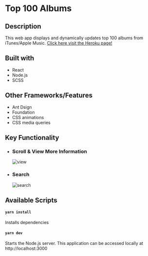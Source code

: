 # Top 100 Albums

## Description
This web app displays and dynamically updates top 100 albums from iTunes/Apple Music. 
[Click here visit the Heroku page!](https://itunes-top100-sp.herokuapp.com/)

## Built with
- React
- Node.js
- SCSS

## Other Frameworks/Features
- Ant Dsign
- Foundation
- CSS animations
- CSS media queries

## Key Functionality

- ### Scroll & View More Information
  ![view](https://media.giphy.com/media/OaaAZ63WT2SvoyxCoe/giphy.gif)
  
- ### Search
  ![search](https://media.giphy.com/media/hzbqsAVTdEkksUdukH/giphy.gif)

## Available Scripts

#### `yarn install`
Installs dependencies

#### `yarn dev`
Starts the Node.js server. This application can be accessed locally at http://localhost:3000

